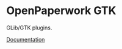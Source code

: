# OpenPaperwork GTK

GLib/GTK plugins.

[Documentation](https://doc.openpaper.work/openpaperwork_gtk/latest/)
